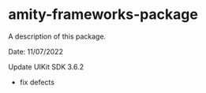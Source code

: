 # amity-frameworks-package

A description of this package.

Date: 11/07/2022

Update UIKit SDK 3.6.2
- fix defects
